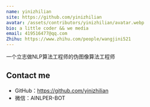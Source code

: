 ```yaml
---
name: yinizhilian
site: https://github.com/yinizhilian
avatar: /assets/contributors/yinizhilian/avatar.webp
bio: a little coder && we media
email: 419516477@qq.com
Zhihu: https://www.zhihu.com/people/wangjini521
---
```


一个立志做NLP算法工程师的伪图像算法工程师

## Contact me

- GitHub：<https://github.com/yinizhilian>
- 微信：AINLPER-BOT
